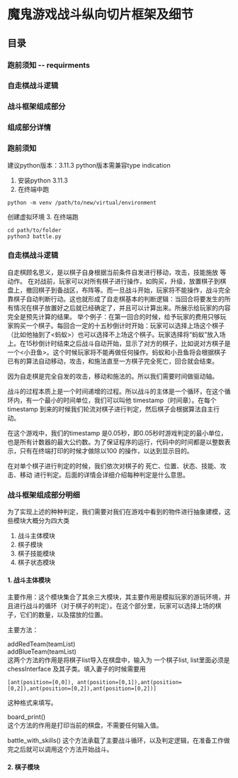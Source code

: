 # 魔鬼游戏战斗纵向切片框架及细节

## 目录
### 跑前须知 -- requirments
### 自走棋战斗逻辑
### 战斗框架组成部分
### 组成部分详情

### 跑前须知
建议python版本：3.11.3
  python版本需兼容type indication
1. 安装python 3.11.3
2. 在终端中跑
```
python -m venv /path/to/new/virtual/environment
```
  创建虚拟环境
3. 在终端跑
```
cd path/to/folder
python3 battle.py
```

### 自走棋战斗逻辑
自走棋顾名思义，是以棋子自身根据当前条件自发进行移动，攻击，技能施放 等动作。
在对战前，玩家可以对所有棋子进行操作，如购买，升级，放置棋子到棋盘上，撤回棋子到备战区，布阵等。而一旦战斗开始，玩家将不能操作，战斗完全靠棋子自动判断行动。这也就形成了自走棋基本的判断逻辑：当回合将要发生的所有情况在棋子放置好之后就已经确定了，并且可以计算出来。所展示给玩家的内容完全是预先计算的结果。
举个例子：在第一回合的时候，给予玩家的费用只够玩家购买一个棋子。每回合一定的十五秒倒计时开始：玩家可以选择上场这个棋子（比如他抽到了<蚂蚁>）也可以选择不上场这个棋子。玩家选择将“蚂蚁”放入场上。在15秒倒计时结束之后战斗自动开始，显示了对方的棋子，比如说对方棋子是一个<小丑鱼>。这个时候玩家将不能再做任何操作。蚂蚁和小丑鱼将会根据棋子已有的算法自动移动，攻击，和施法直至一方棋子完全死亡，回合就会结束。

因为自走棋是完全自发的攻击，移动和施法的。所以我们需要时间做驱动轴。

战斗的过程本质上是一个时间递增的过程。所以战斗的主体是一个循环，在这个循环内，有一个最小的时间单位，我们可以叫他 timestamp（时间章）。在每个timestamp 到来的时候我们轮流对棋子进行判定，然后棋子会根据算法自主行动。

在这个游戏中，我们的timestamp 是0.05秒，即0.05秒时游戏判定的最小单位，也是所有计数器的最大公约数。为了保证程序的运行，代码中的时间都是以整数表示，只有在终端打印的时候才做除以100 的操作，以达到显示目的。

在对单个棋子进行判定的时候，我们依次对棋子的 死亡、位置、状态、技能、攻击、移动 进行判定。后面的详情会详细介绍每种判定是什么意思。

### 战斗框架组成部分明细
为了实现上述的种种判定，我们需要对我们在游戏中看到的物件进行抽象建模，这些模块大概分为四大类

1. 战斗主体模块
2. 棋子模块
3. 棋子技能模块
4. 棋子状态模块
   
#### 1. 战斗主体模块
主要作用：这个模块集合了其余三大模块，其主要作用是模拟玩家的游玩环境，并且进行战斗的循环（对于棋子的判定）。在这个部分里，玩家可以选择上场的棋子，它们的数量，以及摆放的位置。

主要方法：

addRedTeam(teamList)   
addBlueTeam(teamList)   
这两个方法的作用是将棋子list导入在棋盘中，输入为 一个棋子list, list里面必须是 chessInterface 及其子类。填入妻子的时候需要用 
```
[ant(position=[0,0]), ant(position=[0,1]),ant(position=[0,2]),ant(position=[0,2]),ant(position=[0,2])]
```
这种格式来填写。   

board_print()    
这个方法的作用是打印当前的棋盘，不需要任何输入值。

battle_with_skills()
这个方法承载了主要战斗循环，以及判定逻辑，在准备工作做完之后就可以调用这个方法开始战斗。

#### 2. 棋子模块




